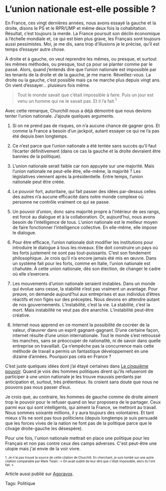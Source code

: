 # L’union nationale est-elle possible ?

En France, ces vingt dernières années, nous avons essayé la gauche et la droite, disons le PS et le RPR/UMP et même deux fois la cohabitation. Résultat, c’est toujours la merde. La France poursuit son déclin économique à l’échelle mondiale et, ce qui est bien plus grave, les Français sont toujours aussi pessimistes. Moi, je me dis, sans trop d’illusions je le précise, qu’il est temps d’essayer autre chose.

À droite et à gauche, on veut reprendre les mêmes, ou presque, et surtout les mêmes méthodes, ou presque, tout ça pour se planter comme par le passé. Alors, quand j’entends dire que l’union nationale est impossible par les tenants de la droite et de la gauche, je me marre. Réveillez-vous. La droite ou la gauche, c’est possible mais ça ne marche plus depuis vingt ans. On vient d’essayer… plusieurs fois même.

> Tout le monde savait que c’était impossible à faire. Puis un jour est venu un homme qui ne le savait pas. Et il l’a fait.<sup>1</sup>

Avec cette remarque, Churchill nous a déjà démontré que nous devions tenter l’union nationale. J’ajoute quelques arguments.

1. Si on ne prend pas de risques, on n’a aucune chance de gagner gros. Et comme la France a besoin d’un jackpot, autant essayer ce qui ne l’a pas été depuis bien longtemps.

2. Ce n’est parce que l’union nationale a été tentée sans succès qu’il faut l’écarter définitivement (dans ce cas la gauche et la droite devraient être bannies de la politique).

3. L’union nationale serait faible car non appuyée sur une majorité. Mais l’union nationale ne peut-elle être, elle-même, la majorité ? Les législatives viennent après la présidentielle. Entre temps, l’union nationale peut être créée.

4. Le pouvoir fort, autoritaire, qui fait passer des idées par-dessus celles des autres n’a aucune efficacité dans notre monde complexe où personne ne contrôle vraiment ce qui se passe.

5. Un pouvoir d’union, donc sans majorité propre à l’intérieur de ses rangs, est forcé au dialogue et à la collaboration. Or, aujourd’hui, nous avons besoin de l’intelligence de tous. L’union nationale est le meilleur moyen de faire fonctionner l’intelligence collective. En elle-même, elle impose le dialogue.

6. Pour être efficace, l’union nationale doit modifier les institutions pour introduire le dialogue à tous les niveaux. Elle doit construire un pays où les forts justement ne sont pas tout-puissants. C’est son fondement philosophique. Je crois qu’il n’a encore jamais été mis en œuvre. Dans un système fait pour les forts, comme en Italie, l’union nationale est chahutée. À cette union nationale, dès son élection, de changer le cadre où elle s’exercera.

7. Les mouvements d’union nationale seraient instables. Dans un monde qui évolue sans cesse, la stabilité n’est pas vraiment un avantage. Pour preuve, on demande aujourd’hui aux entreprises et aux individus d’êtres réactifs et non figés sur des préceptes. Nous devons en attendre autant de nos gouvernements. L’instabilité, c’est la vie. La stabilité, c’est la mort. Mais instabilité ne veut pas dire anarchie. L’instabilité peut-être créative.

8. Internet nous apprend en ce moment la possibilité de cocréer de la valeur, d’œuvrer dans un esprit gagnant-gagnant. D’une certaine façon, internet résulte d’une union internationale. Tout le monde s’est retroussé les manches, sans se préoccuper de nationalité, ni de savoir dans quelle entreprise on travaillait. Ça n’empêche pas la concurrence mais cette méthode de travail a permis un fantastique développement en une dizaine d’années. Pourquoi pas cela en France ?

C’est juste quelques idées dont j’ai étayé certaines dans [Le cinquième pouvoir](http://blog.tcrouzet.com/le-cinquieme-pouvoir/). Quand je vois des hommes politiques dirent qu’ils refuseront de participer à une union nationale je les trouve mauvais perdants par anticipation et, surtout, très prétentieux. Ils croient sans doute que nous ne pouvons pas nous passer d’eux.

Je crois que, au contraire, les hommes de gauche comme de droite aiment trop le pouvoir pour le refuser quand on leur proposera de le partager. Ceux parmi eux qui sont intelligents, qui aiment la France, se mettront au travail. Nous sommes soixante millions, il y aura toujours des volontaires. Et tant mieux s’ils ne sont pas tous politiciens (depuis longtemps je suis persuadé que les forces vives de la nation ne font pas de la politique parce que le clivage droite-gauche les désespère).

Pour une fois, l'union nationale mettrait en place une politique pour les Français et non pas contre ceux des camps adverses. C'est peut-être une utopie mais j'ai envie de la voir vivre.

<span style="font-size: 10px">1. Je n'ai pas trouvé la source de cette citation de Churchill. En cherchant, je suis tombé sur une autre citation comparable par Mark Twain : « On avait oublié de leur dire que c'était impossible, alors ils l'ont fait. »</span>

Article aussi publié sur [Agoravox](http://www.agoravox.fr/article.php3?id_article=20581).

Tags: Politique